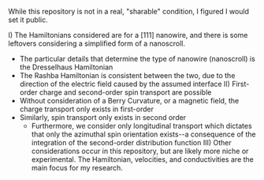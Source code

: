 While this repository is not in a real, "sharable" condition, I figured I would set it public.

I) The Hamiltonians considered are for a [111] nanowire, and there is some leftovers considering a simplified form of a nanoscroll.
  - The particular details that determine the type of nanowire (nanoscroll) is the Dresselhaus Hamiltonian
  - The Rashba Hamiltonian is consistent between the two, due to the direction of the electric field caused by the assumed interface
II) First-order charge and second-order spin transport are possible
  - Without consideration of a Berry Curvature, or a magnetic field, the charge transport only exists in first-order
  - Similarly, spin transport only exists in second order
    - Furthermore, we consider only longitudinal transport which dictates that only the azimuthal spin orientation exists--a consequence of the integration of the second-order distribution function
III) Other considerations occur in this repository, but are likely more niche or experimental. The Hamiltonian, velocities, and conductivities are the main focus for my research.
